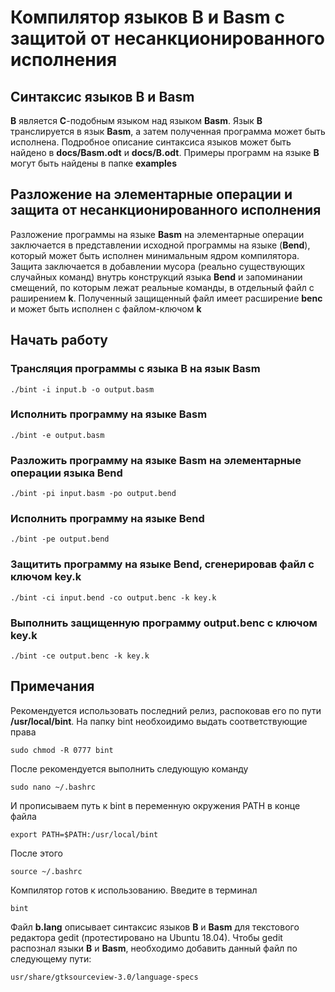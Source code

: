 # Компилятор языков B и Basm с защитой от несанкционированного исполнения

## Синтаксис языков B и Basm
**B** является **C**-подобным языком над языком **Basm**. Язык **B** транслируется в язык **Basm**, а 
затем полученная программа может быть исполнена. Подробное описание синтаксиса языков может быть найдено в 
**docs/Basm.odt** и **docs/B.odt**. Примеры программ на языке **B** могут быть найдены в папке **examples**

## Разложение на элементарные операции и защита от несанкционированного исполнения
Разложение программы на языке **Basm** на элементарные операции заключается в представлении
исходной программы на языке (**Bend**), который может быть исполнен минимальным ядром компилятора. 
Защита заключается в добавлении мусора (реально существующих случайных команд) внутрь конструкций 
языка **Bend** и запоминании смещений, по которым лежат реальные команды, в отдельный файл с раширением **k**.
Полученный защищенный файл имеет расширение **benc** и может быть исполнен с файлом-ключом **k**
## Начать работу 
### Трансляция программы с языка B на язык Basm 
```
./bint -i input.b -o output.basm
```
### Исполнить программу на языке Basm 
```
./bint -e output.basm 
```
### Разложить программу на языке Basm на элементарные операции языка Bend 
```
./bint -pi input.basm -po output.bend 
```
### Исполнить программу на языке Bend 
```
./bint -pe output.bend 
```
### Защитить программу на языке Bend, сгенерировав файл с ключом key.k
```
./bint -ci input.bend -co output.benc -k key.k
```
### Выполнить защищенную программу output.benc с ключом key.k
```
./bint -ce output.benc -k key.k 
```
## Примечания
Рекомендуется использовать последний релиз, распоковав его по пути **/usr/local/bint**. На папку 
bint необхоидимо выдать соответствующие права 
```
sudo chmod -R 0777 bint 
```
После рекомендуется выполнить следующую команду 
```
sudo nano ~/.bashrc
```
И прописываем путь к bint в переменную окружения PATH в конце файла 
```
export PATH=$PATH:/usr/local/bint
```
После этого 
```
source ~/.bashrc
```
Компилятор готов к использованию. Введите в терминал
```
bint 
```
Файл **b.lang** описывает синтаксис языков **B** и **Basm** для текстового редактора gedit (протестировано
на Ubuntu 18.04).
Чтобы gedit распознал языки **B** и **Basm**, необходимо добавить данный файл по следующему пути:
```
usr/share/gtksourceview-3.0/language-specs
```
